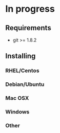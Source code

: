 # In progress

## Requirements ##

- git >= 1.8.2

## Installing ##

### RHEL/Centos ###

### Debian/Ubuntu ###

### Mac OSX ###

### Windows ###

### Other ###